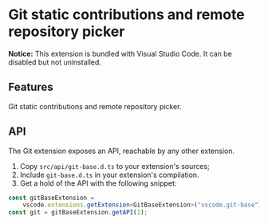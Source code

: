 # Git static contributions and remote repository picker

**Notice:** This extension is bundled with Visual Studio Code. It can be
disabled but not uninstalled.

## Features

Git static contributions and remote repository picker.

## API

The Git extension exposes an API, reachable by any other extension.

1. Copy `src/api/git-base.d.ts` to your extension's sources;
2. Include `git-base.d.ts` in your extension's compilation.
3. Get a hold of the API with the following snippet:

```ts
const gitBaseExtension =
	vscode.extensions.getExtension<GitBaseExtension>("vscode.git-base").exports;
const git = gitBaseExtension.getAPI(1);
```
